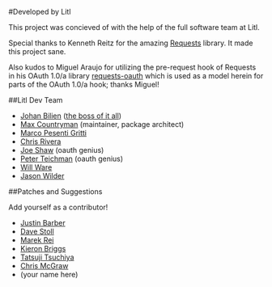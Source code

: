 #Developed by Litl

This project was concieved of with the help of the full software team at Litl.

Special thanks to Kenneth Reitz for the amazing [Requests](https://github.com/kennethreitz/requests) library. It made
this project sane.

Also kudos to Miguel Araujo for utilizing the pre-request hook of Requests in his OAuth 1.0/a library
[requests-oauth](https://github.com/maraujop/requests-oauth) which is used as a model herein for parts of the
OAuth 1.0/a hook; thanks Miguel!


##Litl Dev Team

* [Johan Bilien](https://github.com/jobi) ([the boss of it all](http://en.wikipedia.org/wiki/The_Boss_of_It_All))
* [Max Countryman](https://github.com/maxcountryman) (maintainer, package
  architect)
* [Marco Pesenti Gritti](https://github.com/marcopg)
* [Chris Rivera](https://github.com/chrismrivera)
* [Joe Shaw](https://github.com/joeshaw) (oauth genius)
* [Peter Teichman](http://github.com/pteichman) (oauth genius)
* [Will Ware](https://github.com/wware-litl)
* [Jason Wilder](https://github.com/jwilder)


##Patches and Suggestions

Add yourself as a contributor!

* [Justin Barber](https://github.com/barberj)
* [Dave Stoll](https://github.com/netdude78)
* [Marek Rei](https://github.com/marekrei)
* [Kieron Briggs](https://github.com/kbriggs)
* [Tatsuji Tsuchiya](https://github.com/ta2xeo)
* [Chris McGraw](https://github.com/mitgr81)
* (your name here)
